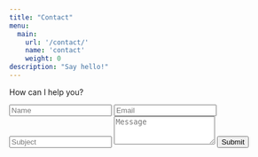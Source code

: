```yaml
---
title: "Contact"
menu: 
  main: 
    url: '/contact/'
    name: 'contact'
    weight: 0
description: "Say hello!"
---
```


How can I help you?

<form id="contactForm" class="form">
  <input type="text" name="name" placeholder="Name" />
  <input type="email" name="email" placeholder= "Email" />
  <input type="text" name="subject" placeholder= "Subject" />
  <textarea name="message" placeholder="Message" rows="3"></textarea>
  <button class="button" type="submit">Submit</button>
</div>
<p class="form__message"></p>